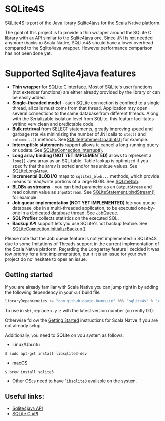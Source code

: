 # SQLite4S

SQLite4S is port of the Java library [Sqlite4java](https://bitbucket.org/almworks/sqlite4java) for the Scala Native platform.

The goal of this project is to provide a thin wrapper around the SQLite C library with an API similar to the Sqlite4java one. Since JNI is not needed anymore thanks to Scala Native, SQLite4S should have a lower overhead compared to the Sqlite4ava wrapper. However performance comparison has not been done yet.

# Supported Sqlite4java features

  * **Thin wrapper** for [SQLite C Interface](http://sqlite.org/c3ref/funclist.html). Most of SQLite's user functions (not extender functions) are either already provided by the library or can be easily added.
  * **Single-threaded model** - each SQLite connection is confined to a single thread, all calls must come from that thread. Application may open several connections to the same database from different threads. Along with the Serializable isolation level from SQLite, this feature facilitates writing very clean and predictable code.
  * **Bulk retrieval** from SELECT statements, greatly improving speed and garbage rate via minimizing the number of JNI calls to `step()` and `column...()` methods. See  [SQLiteStatement.loadInts()](http://almworks.com/sqlite4java/javadoc/index.html) for example.
  * **Interruptible statements** support allows to cancel a long-running query or update. See [SQLiteConnection.interrupt()](http://almworks.com/sqlite4java/javadoc/index.html).
  * **Long array binding (NOT YET IMPLEMENTED)** allows to represent a `long[]` Java array as an SQL table. Table lookup is optimized if you specify that the array is sorted and/or has unique values. See [SQLiteLongArray](http://almworks.com/sqlite4java/javadoc/index.html).
  * **Incremental BLOB I/O** maps to `sqlite3_blob...` methods, which provide means to read/write portions of a large BLOB. See [SQLiteBlob](http://almworks.com/sqlite4java/javadoc/index.html).
  * **BLOBs as streams** - you can bind parameter as an `OutputStream` and read column value as `InputStream`. See [SQLiteStatement.bindStream()](http://almworks.com/sqlite4java/javadoc/index.html) for example.
  * **Job queue implementation (NOT YET IMPLEMENTED)** lets you queue database jobs in a multi-threaded application, to be executed one-by-one in a dedicated database thread. See [JobQueue](https://bitbucket.org/almworks/sqlite4java/wiki/JobQueue).
  * **SQL Profiler** collects statistics on the executed SQL.
  * **Backup API** support lets you use SQLite's hot backup feature. See [SQLiteConnection.initializeBackup()](http://almworks.com/sqlite4java/javadoc/index.html).
  
Please note that the Job queue feature is not yet implemented in SQLite4S due to some limitations of Threads support in the current implementation of the Scala Native platform.
Regarding the Long array feature I decided it was low priority for a first implementation, but if it is an issue for your own project do not hesitate to open an issue.

## Getting started
<!-- [![Maven Central](https://img.shields.io/maven-central/v/org.ekrich/sblas_native0.3_2.11.svg)](https://maven-badges.herokuapp.com/maven-central/org.ekrich/sblas_native0.3_2.11) -->

If you are already familiar with Scala Native you can jump right in by adding the following dependency in your `sbt` build file.

```scala
libraryDependencies += "com.github.david-bouyssie" %%% "sqlite4s" % "x.y.z"
```

To use in `sbt`, replace `x.y.z` with the latest version number (currently 0.1).

<!-- To use in `sbt`, replace `x.y.z` with the version from Maven Central badge above.
All available versions can be seen at the [Maven Repository](https://mvnrepository.com/artifact/org.ekrich/sblas). -->

Otherwise follow the [Getting Started](https://scala-native.readthedocs.io/en/latest/user/setup.html) instructions for Scala Native if you are not already setup.

Additionally, you need to [SQLite](https://www.sqlite.org) on you system  as follows:

* Linux/Ubuntu

```
$ sudo apt-get install libsqlite3-dev
```

* macOS

```
$ brew install sqlite3
```

* Other OSes need to have `libsqlite3` available on the system.

## Useful links:

* [Sqlite4java API](http://almworks.com/sqlite4java/javadoc/index.html)
* [SQLite C API](https://www.sqlite.org/capi3ref.html)
